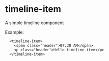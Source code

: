 # timeline-item

A simple timeline component

Example:

```
  <timeline-item>
    <span class="header">07:30 AM</span>
    <p class="header">Hello timeline-item</p>
  </timeline-item>
```